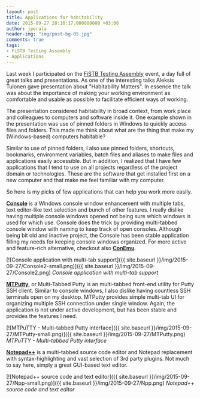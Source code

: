 ```yaml
---
layout: post
title: Applications for habitability
date: 2015-09-27 20:16:17.000000000 +03:00
author: jperala
header-img: "img/post-bg-05.jpg"
comments: true
tags:
- FiSTB Testing Assembly
- Applications
---
```

Last week I participated on the [FiSTB Testing Assembly](http://testingassembly.fistb.fi) event, a day full of great talks and presentations. As one of the interesting talks Aleksis Tulonen gave presentation about "Habitability Matters". In essence the talk was about the importance of making your working environment as comfortable and usable as possible to facilitate efficient ways of working.

The presentation considered habitability in broad context, from work place and colleagues to computers and software inside it. One example shown in the presentation was use of pinned folders in Windows to quickly access files and folders. This made me think about what are the thing that make my (Windows-based) computers habitable?

Similar to use of pinned folders, I also use pinned folders, shortcuts, bookmarks, environment variables, batch files and aliases to make files and applications easily accessible. But in addition, I realized that I have few applications that I tend to use on all projects regardless of the project domain or technologies. These are the software that get installed first on a new computer and that make me feel familiar with my computer.

So here is my picks of few applications that can help you work more easily.

**[Console](http://sourceforge.net/projects/console/)** is a Windows console window enhancement with multiple tabs, text editor-like text selection and bunch of other features. I really dislike having multiple console windows opened not being sure which windows is used for which use. Console does the trick by providing multi-tabbed console window with naming to keep track of open consoles. Although being bit old and inactive project, the Console has been stable application filling my needs for keeping console windows organized. For more active and feature-rich alternative, checkout also **[ConEmu](https://conemu.github.io/)**.

[![Console application with multi-tab support]({{ site.baseurl }}/img/2015-09-27/Console2-small.png)]({{ site.baseurl }}/img/2015-09-27/Console2.png)
*Console application with multi-tab support*

**[MTPutty](http://ttyplus.com/multi-tabbed-putty/)**, or Multi-Tabbed Putty is an multi-tabbed front-end utility for Putty SSH client. Similar to console windows, I also dislike having countless SSH terminals open on my desktop. MTPutty provides simple multi-tab UI for organizing multiple SSH connection under single window. Again, the application is not under active development, but has been stable and provides the features I need.

[![MTPuTTY - Multi-tabbed Putty interface]({{ site.baseurl }}/img/2015-09-27/MTPutty-small.png)]({{ site.baseurl }}/img/2015-09-27/MTPutty.png)
*MTPuTTY - Multi-tabbed Putty interface*

**[Notepad++](https://notepad-plus-plus.org/)** is a multi-tabbed source code editor and Notepad replacement with syntax-highlighting and vast selection of 3rd party plugins. Not much to say here, simply a great GUI-based text editor.

[![Notepad++ source code and text editor]({{ site.baseurl }}/img/2015-09-27/Npp-small.png)]({{ site.baseurl }}/img/2015-09-27/Npp.png)
*Notepad++ source code and text editor*
